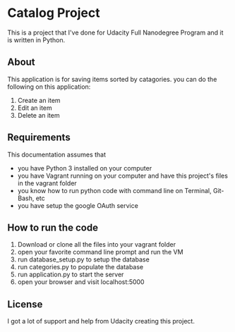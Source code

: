 # Catalog Project
This is a project that I've done for Udacity Full Nanodegree Program and it is written in Python.

## About
This application is for saving items sorted by catagories. you can do the following on this application:

1. Create an item
2. Edit an item
3. Delete an item

## Requirements
This documentation assumes that
- you have Python 3 installed on your computer
- you have Vagrant running on your computer and have this project's files in the vagrant folder
- you know how to run python code with command line on Terminal, Git-Bash, etc
- you have setup the google OAuth service

## How to run the code
1. Download or clone all the files into your vagrant folder
2. open your favorite command line prompt and run the VM
3. run database_setup.py to setup the database
4. run categories.py to populate the database
5. run application.py to start the server
3. open your browser and visit localhost:5000

## License
I got a lot of support and help from Udacity creating this project.